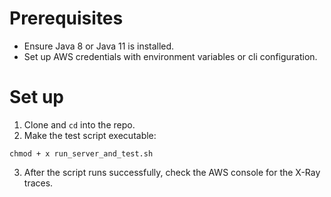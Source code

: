 # Prerequisites
- Ensure Java 8 or Java 11 is installed.
- Set up AWS credentials with environment variables or cli configuration.

# Set up
1. Clone and `cd` into the repo.
2. Make the test script executable:
```{bash}
chmod + x run_server_and_test.sh
```
3. After the script runs successfully, check the AWS console for the X-Ray traces.
